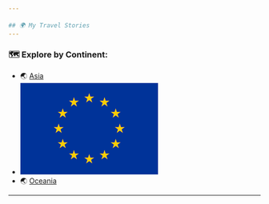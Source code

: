 ```yaml
---

## 🌍 My Travel Stories
---
```

### 🗺️ Explore by Continent:
- 🌏 [Asia](asia.md)
- [![europe](eu.png)](europe.md)  
- 🌏 [Oceania](oceania.md)
---

